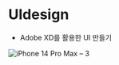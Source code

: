 # UIdesign  

 - Adobe XD를 활용한 UI 만들기


![iPhone 14 Pro Max – 3](https://github.com/jiwon0629/UI/assets/149983498/3af811c8-9d66-4517-b3dd-fb407b917646)
